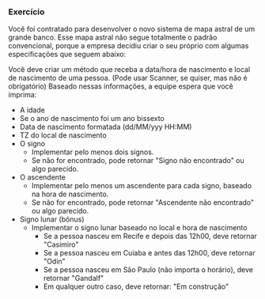 ### Exercício

Você foi contratado para desenvolver o novo sistema de mapa astral de um grande banco.
Esse mapa astral não segue totalmente o padrão convencional, porque a empresa decidiu criar o seu próprio com algumas especificações que seguem abaixo:

Você deve criar um método que receba a data/hora de nascimento e local de nascimento de uma pessoa. (Pode usar Scanner, se quiser, mas não é obrigatório)
Baseado nessas informações, a equipe espera que você imprima:

- A idade
- Se o ano de nascimento foi um ano bissexto
- Data de nascimento formatada (dd/MM/yyy HH:MM)
- TZ do local de nascimento
- O signo
    - Implementar pelo menos dois signos.
    - Se não for encontrado, pode retornar "Signo não encontrado" ou algo parecido.
- O ascendente
    - Implementar pelo menos um ascendente para cada signo, baseado na hora de nascimento.
    - Se não for encontrado, pode retornar "Ascendente não encontrado" ou algo parecido.
- Signo lunar (bônus)
    - Implementar o signo lunar baseado no local e hora de nascimento
        - Se a pessoa nasceu em Recife e depois das 12h00, deve retornar "Casimiro"
        - Se a pessoa nasceu em Cuiaba e antes das 12h00, deve retornar "Odin"
        - Se a pessoa nasceu em São Paulo (não importa o horário), deve retornar "Gandalf"
        - Em qualquer outro caso, deve retornar: "Em construção"